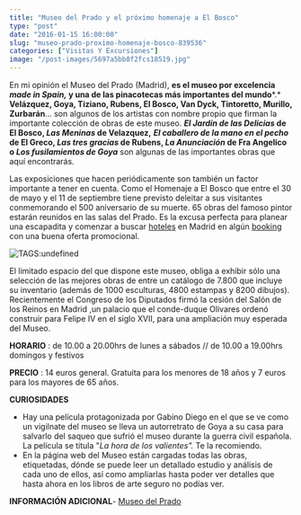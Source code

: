 ```yaml
---
title: "Museo del Prado y el próximo homenaje a El Bosco"
type: "post"
date: "2016-01-15 16:00:00"
slug: "museo-prado-proximo-homenaje-bosco-839536"
categories: ["Visitas Y Excursiones"]
image: "/post-images/5697a5bb8f2fcs18519.jpg"
---
```


En mi opinión el Museo del Prado (Madrid), **es el museo por excelencia *made in Spain,* y una de las pinacotecas más importantes del mundo***.* **Velázquez, Goya, Tiziano, Rubens, El Bosco, Van Dyck, Tintoretto, Murillo, Zurbarán**... son algunos de los artistas con nombre propio que firman la importante colección de obras de este museo. ***El Jardín de las Delicias* de El Bosco, *Las Meninas* de Velazquez,** ***El caballero de la mano en el pecho* de El Greco, *Las tres gracias* de Rubens, *La Anunciación* de Fra Angelico o *Los fusilamientos de Goya*** son algunas de las importantes obras que aquí encontrarás.  
  
Las exposiciones que hacen periódicamente son también un factor importante a tener en cuenta. Como el Homenaje a El Bosco que entre el 30 de mayo y el 11 de septiembre tiene previsto deleitar a sus visitantes conmemorando el 500 aniversario de su muerte. 65 obras del famoso pintor estarán reunidos en las salas del Prado. Es la excusa perfecta para planear una escapadita y comenzar a buscar [hoteles](http://www.ebooking.com/es/ciudad/hoteles/espana/madrid/2198/) en Madrid en algún [booking](http://www.ebooking.com/es/) con una buena oferta promocional.  
  
![ TAGS:undefined](/post-images/5697a5bb8f2fcs18519.jpg "Museo del Prado ")  
  
El limitado espacio del que dispone este museo, obliga a exhibir sólo una selección de las mejores obras de entre un catálogo de 7.800 que incluye su inventario (además de 1000 esculturas, 4800 estampas y 8200 dibujos). Recientemente el Congreso de los Diputados firmó la cesión del Salón de los Reinos en Madrid ,un palacio que el conde-duque Olivares ordenó construir para Felipe IV en el siglo XVII, para una ampliación muy esperada del Museo.  
  
**HORARIO** : de 10.00 a 20.00hrs de lunes a sábados // de 10.00 a 19.00hrs domingos y festivos  
  
**PRECIO** : 14 euros general. Gratuita para los menores de 18 años y 7 euros para los mayores de 65 años.  
  
**CURIOSIDADES**

- Hay una película protagonizada por Gabino Diego en el que se ve como un vigilnate del museo se lleva un autorretrato de Goya a su casa para salvarlo del saqueo que sufrió el museo durante la guerra civil española. La película se titula "*La hora de los valientes".* Te la recomiendo.
- En la página web del Museo están cargadas todas las obras, etiquetadas, dónde se puede leer un detallado estudio y análisis de cada uno de ellos, así como ampliarlas hasta poder ver detalles que hasta ahora en los libros de arte seguro no podías ver.

**INFORMACIÓN ADICIONAL**- [Museo del Prado](http://www.museodelprado.es/)